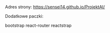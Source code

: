 Adres strony: 
https://sensei14.github.io/ProjektAI/

Dodatkowe paczki:

bootstrap
react-router
reactstrap 
